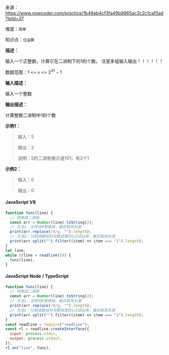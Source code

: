 来源：<https://www.nowcoder.com/practice/1b46eb4cf3fa49b9965ac3c2c1caf5ad?tpId=37>

难度：`简单`

知识点：`位运算`

**描述：**

输入一个正整数，计算它在二进制下的1的个数。
注意多组输入输出！！！！！！

数据范围：1 <= `n` <= 2<sup>31</sup> − 1

**输入描述：**

输入一个整数

**输出描述：**

计算整数二进制中1的个数

**示例1：**

> 输入：5
>
> 输出：2
>
> 说明：5的二进制表示是101，有2个1

**示例2：**

> 输入：0
>
> 输出：0

<!-- tabs:start -->

#### **JavaScript V8**

```javascript
function func(line) {
  // 转换成二进制
  const arr = Number(line).toString(2);
  // 方法1：全局将0替换掉，最后取其长度
  print(arr.replace(/0/g, "").length);
  // 方法2：分割成数组并将数组里的1过滤出来，最后取其长度
  print(arr.split("").filter((item) => item === "1").length);
}
let line;
while ((line = readline())) {
  func(line);
}
```

#### **JavaScript Node / TypeScript**

```javascript
function func(line) {
  // 转换成二进制
  const arr = Number(line).toString(2);
  // 方法1：全局将0替换掉，最后取其长度
  print(arr.replace(/0/g, "").length);
  // 方法2：分割成数组并将数组里的1过滤出来，最后取其长度
  print(arr.split("").filter((item) => item === "1").length);
}
const readline = require("readline");
const rl = readline.createInterface({
  input: process.stdin,
  output: process.stdout,
});
rl.on("line", func);
```

<!-- tabs:end -->
